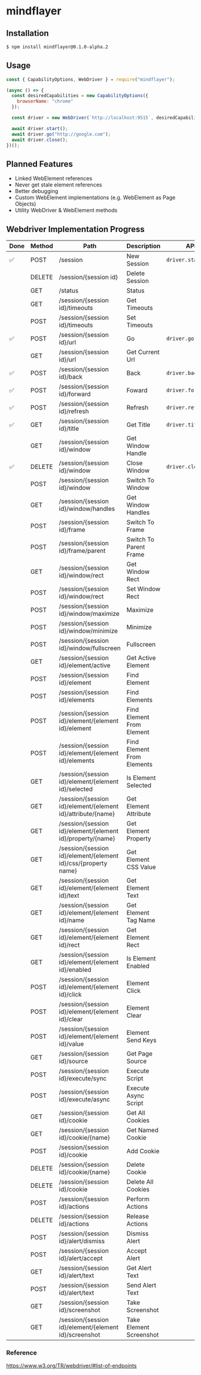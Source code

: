 # mindflayer

## Installation

```bash
$ npm install mindflayer@0.1.0-alpha.2
```

## Usage

```javascript
const { CapabilityOptions, WebDriver } = require("mindflayer");

(async () => {
  const desiredCapabilities = new CapabilityOptions({
    browserName: "chrome"
  });

  const driver = new WebDriver(`http://localhost:9515`, desiredCapabilities);

  await driver.start();
  await driver.go("http://google.com");
  await driver.close();
})();
```

## Planned Features

* Linked WebElement references
* Never get stale element references
* Better debugging
* Custom WebElement implementations (e.g. WebElement as Page Objects)
* Utility WebDriver & WebElement methods

## Webdriver Implementation Progress

| Done | Method | Path                                                           | Description                | API                |
| ---- | ------ | -------------------------------------------------------------- | -------------------------- | ------------------ |
| ✅   | POST   | /session                                                       | New Session                | `driver.start()`   |
|      | DELETE | /session/{session id}                                          | Delete Session             |
|      | GET    | /status                                                        | Status                     |
|      | GET    | /session/{session id}/timeouts                                 | Get Timeouts               |
|      | POST   | /session/{session id}/timeouts                                 | Set Timeouts               |
| ✅   | POST   | /session/{session id}/url                                      | Go                         | `driver.go(url)`   |
|      | GET    | /session/{session id}/url                                      | Get Current Url            |
| ✅   | POST   | /session/{session id}/back                                     | Back                       | `driver.back()`    |
| ✅   | POST   | /session/{session id}/forward                                  | Foward                     | `driver.forward()` |
| ✅   | POST   | /session/{session id}/refresh                                  | Refresh                    | `driver.refresh()` |
| ✅   | GET    | /session/{session id}/title                                    | Get Title                  | `driver.title`     |
|      | GET    | /session/{session id}/window                                   | Get Window Handle          |
| ✅   | DELETE | /session/{session id}/window                                   | Close Window               | `driver.close()`   |
|      | POST   | /session/{session id}/window                                   | Switch To Window           |
|      | GET    | /session/{session id}/window/handles                           | Get Window Handles         |
|      | POST   | /session/{session id}/frame                                    | Switch To Frame            |
|      | POST   | /session/{session id}/frame/parent                             | Switch To Parent Frame     |
|      | GET    | /session/{session id}/window/rect                              | Get Window Rect            |
|      | POST   | /session/{session id}/window/rect                              | Set Window Rect            |
|      | POST   | /session/{session id}/window/maximize                          | Maximize                   |
|      | POST   | /session/{session id}/window/minimize                          | Minimize                   |
|      | POST   | /session/{session id}/window/fullscreen                        | Fullscreen                 |
|      | GET    | /session/{session id}/element/active                           | Get Active Element         |
|      | POST   | /session/{session id}/element                                  | Find Element               |
|      | POST   | /session/{session id}/elements                                 | Find Elements              |
|      | POST   | /session/{session id}/element/{element id}/element             | Find Element From Element  |
|      | POST   | /session/{session id}/element/{element id}/elements            | Find Element From Elements |
|      | GET    | /session/{session id}/element/{element id}/selected            | Is Element Selected        |
|      | GET    | /session/{session id}/element/{element id}/attribute/{name}    | Get Element Attribute      |
|      | GET    | /session/{session id}/element/{element id}/property/{name}     | Get Element Property       |
|      | GET    | /session/{session id}/element/{element id}/css/{property name} | Get Element CSS Value      |
|      | GET    | /session/{session id}/element/{element id}/text                | Get Element Text           |
|      | GET    | /session/{session id}/element/{element id}/name                | Get Element Tag Name       |
|      | GET    | /session/{session id}/element/{element id}/rect                | Get Element Rect           |
|      | GET    | /session/{session id}/element/{element id}/enabled             | Is Element Enabled         |
|      | POST   | /session/{session id}/element/{element id}/click               | Element Click              |
|      | POST   | /session/{session id}/element/{element id}/clear               | Element Clear              |
|      | POST   | /session/{session id}/element/{element id}/value               | Element Send Keys          |
|      | GET    | /session/{session id}/source                                   | Get Page Source            |
|      | POST   | /session/{session id}/execute/sync                             | Execute Script             |
|      | POST   | /session/{session id}/execute/async                            | Execute Async Script       |
|      | GET    | /session/{session id}/cookie                                   | Get All Cookies            |
|      | GET    | /session/{session id}/cookie/{name}                            | Get Named Cookie           |
|      | POST   | /session/{session id}/cookie                                   | Add Cookie                 |
|      | DELETE | /session/{session id}/cookie/{name}                            | Delete Cookie              |
|      | DELETE | /session/{session id)/cookie                                   | Delete All Cookies         |
|      | POST   | /session/{session id}/actions                                  | Perform Actions            |
|      | DELETE | /session/{session id}/actions                                  | Release Actions            |
|      | POST   | /session/{session id}/alert/dismiss                            | Dismiss Alert              |
|      | POST   | /session/{session id}/alert/accept                             | Accept Alert               |
|      | GET    | /session/{session id}/alert/text                               | Get Alert Text             |
|      | POST   | /session/{session id}/alert/text                               | Send Alert Text            |
|      | GET    | /session/{session id}/screenshot                               | Take Screenshot            |
|      | GET    | /session/{session id}/element/{element id}/screenshot          | Take Element Screenshot    |

### Reference

https://www.w3.org/TR/webdriver/#list-of-endpoints
